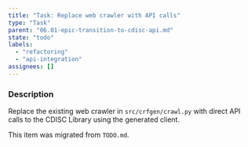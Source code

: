 ```yaml
---
title: "Task: Replace web crawler with API calls"
type: "Task"
parent: "06.01-epic-transition-to-cdisc-api.md"
state: "todo"
labels:
  - "refactoring"
  - "api-integration"
assignees: []
---
```


### Description

Replace the existing web crawler in `src/crfgen/crawl.py` with direct API calls to the CDISC Library using the generated client.

This item was migrated from `TODO.md`.
